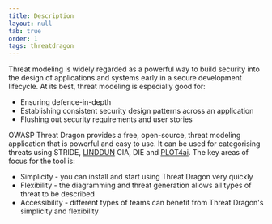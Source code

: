 ```yaml
---
title: Description
layout: null
tab: true
order: 1
tags: threatdragon
---
```


Threat modeling is widely regarded as a powerful way to build security into the design of applications and systems
early in a secure development lifecycle.
At its best, threat modeling is especially good for:

* Ensuring defence-in-depth
* Establishing consistent security design patterns across an application
* Flushing out security requirements and user stories

OWASP Threat Dragon provides a free, open-source, threat modeling application that is powerful and easy to use.
It can be used for categorising threats using STRIDE, [LINDDUN](https://www.linddun.org/) CIA, DIE and [PLOT4ai](https://plot4.ai/).
The key areas of focus for the tool is:

* Simplicity - you can install and start using Threat Dragon very quickly
* Flexibility - the diagramming and threat generation allows all types of threat to be described
* Accessibility - different types of teams can benefit from Threat Dragon's simplicity and flexibility
